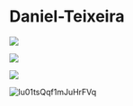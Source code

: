 # Daniel-Teixeira
 <a href="https://www.instagram.com/danielteixeiraz._?igsh=MXRjaXB3dmVmeXMydw=/" target="_blank"><img src="https://img.shields.io/badge/Instagram-E4405F?style=for-the-badge&logo=instagram&logoColor=white"/></a>

<a href="https://www.linkedin.com/in/danielteixeirabsb/" target="_blank"><img src="https://img.shields.io/badge/LinkedIn-0077B5?style=for-the-badge&logo=linkedin&logoColor=white"/></a>

<a href="mailto:eidaniel@outlook.com" target="_blank"><img src="https://img.shields.io/badge/Gmail-D14836?style=for-the-badge&logo=gmail&logoColor=white"/></a>

![lu01tsQqf1mJuHrFVq](https://github.com/dannicod/dannicod/assets/166052727/ee9e209c-a49b-40de-a470-98a7ec10b22a)
